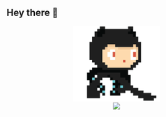 
## Hey there :wave: 
<p align="center">
  <img src="https://github.com/0dayNinja/0dayNinja/blob/main/github.gif" width=200>
    <br>
  <img src="https://github-readme-stats.vercel.app/api/top-langs/?username=0dayNinja&&theme=dark&layout=compact">
  <br>

</p>
